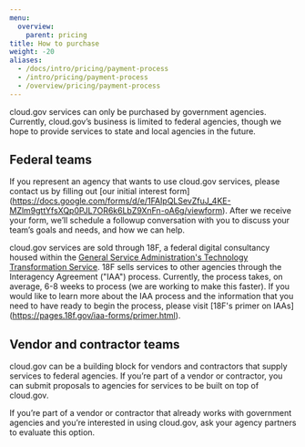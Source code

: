 ```yaml
---
menu:
  overview:
    parent: pricing
title: How to purchase
weight: -20
aliases:
  - /docs/intro/pricing/payment-process
  - /intro/pricing/payment-process
  - /overview/pricing/payment-process
---
```


cloud.gov services can only be purchased by government agencies. Currently, cloud.gov’s business is limited to federal agencies, though we hope to provide services to state and local agencies in the future.

## Federal teams

If you represent an agency that wants to use cloud.gov services, please contact us by filling out [our initial interest form] (https://docs.google.com/forms/d/e/1FAIpQLSevZfuJ_4KE-MZlm9gttYfsXQp0PJL7OR6k6LbZ9XnFn-oA6g/viewform). After we receive your form, we’ll schedule a followup conversation with you to discuss your team’s goals and needs, and how we can help.

cloud.gov services are sold through 18F, a federal digital consultancy housed within the [General Service Administration's Technology Transformation Service](https://www.gsa.gov/tts). 18F sells services to other agencies through the Interagency Agreement ("IAA") process. Currently, the process takes, on average, 6-8 weeks to process (we are working to make this faster). If you would like to learn more about the IAA process and the information that you need to have ready to begin the process, please visit [18F's primer on IAAs] (https://pages.18f.gov/iaa-forms/primer.html).

## Vendor and contractor teams

cloud.gov can be a building block for vendors and contractors that supply services to federal agencies. If you’re part of a vendor or contractor, you can submit proposals to agencies for services to be built on top of cloud.gov.

If you’re part of a vendor or contractor that already works with government agencies and you’re interested in using cloud.gov, ask your agency partners to evaluate this option.
